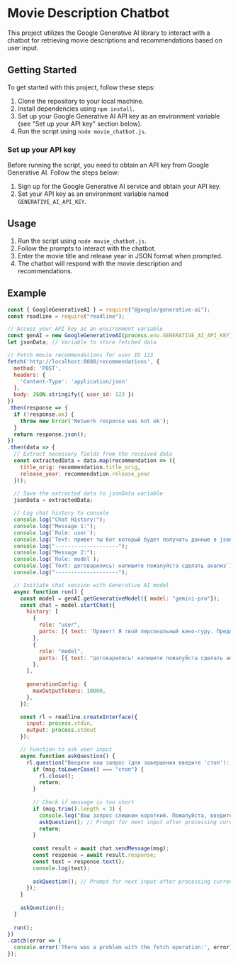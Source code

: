 # Movie Description Chatbot

This project utilizes the Google Generative AI library to interact with a chatbot for retrieving movie descriptions and recommendations based on user input.

## Getting Started

To get started with this project, follow these steps:

1. Clone the repository to your local machine.
2. Install dependencies using `npm install`.
3. Set up your Google Generative AI API key as an environment variable (see "Set up your API key" section below).
4. Run the script using `node movie_chatbot.js`.

### Set up your API key

Before running the script, you need to obtain an API key from Google Generative AI. Follow the steps below:

1. Sign up for the Google Generative AI service and obtain your API key.
2. Set your API key as an environment variable named `GENERATIVE_AI_API_KEY`.

## Usage

1. Run the script using `node movie_chatbot.js`.
2. Follow the prompts to interact with the chatbot.
3. Enter the movie title and release year in JSON format when prompted.
4. The chatbot will respond with the movie description and recommendations.

## Example

```javascript
const { GoogleGenerativeAI } = require("@google/generative-ai");
const readline = require("readline");

// Access your API key as an environment variable
const genAI = new GoogleGenerativeAI(process.env.GENERATIVE_AI_API_KEY);
let jsonData; // Variable to store fetched data

// Fetch movie recommendations for user ID 123
fetch('http://localhost:8080/recommendations', {
  method: 'POST',
  headers: {
    'Content-Type': 'application/json'
  },
  body: JSON.stringify({ user_id: 123 })
})
.then(response => {
  if (!response.ok) {
    throw new Error('Network response was not ok');
  }
  return response.json();
})
.then(data => {
  // Extract necessary fields from the received data
  const extractedData = data.map(recommendation => ({
    title_orig: recommendation.title_orig,
    release_year: recommendation.release_year
  }));
  
  // Save the extracted data to jsonData variable
  jsonData = extractedData;

  // Log chat history to console
  console.log("Chat History:");
  console.log("Message 1:");
  console.log(`Role: user`);
  console.log(`Text: привет ты бот который будет получать данные в json формате ты должен написать описание фильма по его название и году выпуска сделай рекомендацию договарились? при команде сделать анализ напиши описание! вот данные ${JSON.stringify(jsonData)}`);
  console.log("--------------------");
  console.log("Message 2:");
  console.log(`Role: model`);
  console.log(`Text: договарились! напишите пожалуйста сделать анализ`);
  console.log("--------------------");

  // Initiate chat session with Generative AI model
  async function run() {
    const model = genAI.getGenerativeModel({ model: "gemini-pro"});
    const chat = model.startChat({
      history: [
        {
          role: "user",
          parts: [{ text: `Привет! Я твой персональный кино-гуру. Предоставь мне название и год выпуска фильма в JSON формате, и я вытащу для тебя его описание, а также дам рекомендацию. Договорились? При команде 'сделать анализ' жди подробное описание! Вот данные: ${JSON.stringify(jsonData)}` }],
        },
        {
          role: "model",
          parts: [{ text: "договарились! напишите пожалуйста сделать анализ" }],
        },
      ],
      
      generationConfig: {
        maxOutputTokens: 10000,
      },
    });

    const rl = readline.createInterface({
      input: process.stdin,
      output: process.stdout
    });

    // Function to ask user input
    async function askQuestion() {
      rl.question("Введите ваш запрос (для завершения введите 'стоп'): ", async (msg) => {
        if (msg.toLowerCase() === "стоп") {
          rl.close();
          return;
        }
        
        // Check if message is too short
        if (msg.trim().length < 3) {
          console.log("Ваш запрос слишком короткий. Пожалуйста, введите что-то более содержательное.");
          askQuestion(); // Prompt for next input after processing current one
          return;
        }
    
        const result = await chat.sendMessage(msg);
        const response = await result.response;
        const text = response.text();
        console.log(text);
    
        askQuestion(); // Prompt for next input after processing current one
      });
    }
    
    askQuestion();
  }
  
  run();
})
.catch(error => {
  console.error('There was a problem with the fetch operation:', error);
});

